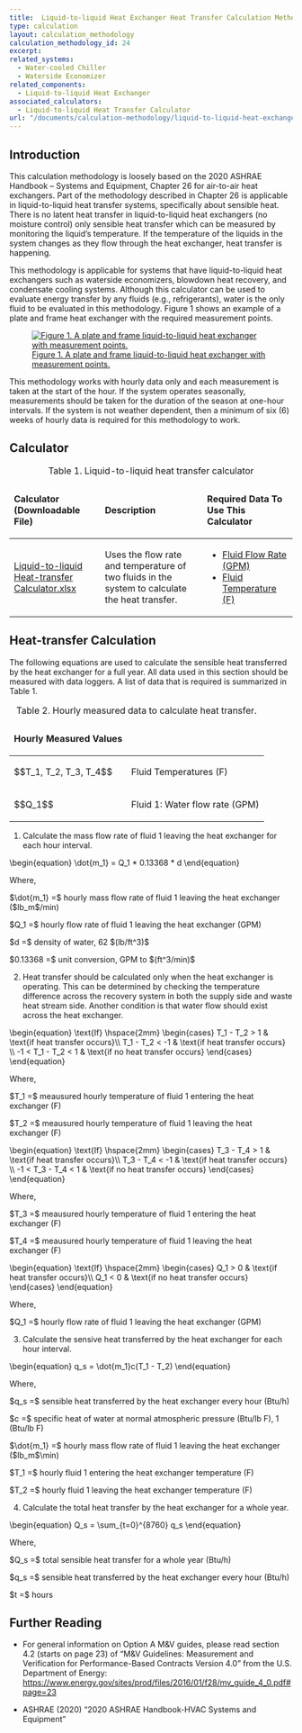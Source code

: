 ```yaml
---
title:  Liquid-to-liquid Heat Exchanger Heat Transfer Calculation Methodology and Calculator
type: calculation
layout: calculation_methodology
calculation_methodology_id: 24
excerpt:
related_systems:
  - Water-cooled Chiller
  - Waterside Economizer
related_components:
  - Liquid-to-liquid Heat Exchanger
associated_calculators:
  - Liquid-to-liquid Heat Transfer Calculator
url: "/documents/calculation-methodology/liquid-to-liquid-heat-exchanger-heat-transfer"
---
```


## Introduction

This calculation methodology is loosely based on the 2020 ASHRAE Handbook – Systems and Equipment, Chapter 26 for air-to-air heat exchangers. Part of the methodology described in Chapter 26 is applicable in liquid-to-liquid heat transfer systems, specifically about sensible heat. There is no latent heat transfer in liquid-to-liquid heat exchangers (no moisture control) only sensible heat transfer which can be measured by monitoring the liquid’s temperature. If the temperature of the liquids in the system changes as they flow through the heat exchanger, heat transfer is happening.

This methodology is applicable for systems that have liquid-to-liquid heat exchangers such as waterside economizers, blowdown heat recovery, and condensate cooling systems. Although this calculator can be used to evaluate energy transfer by any fluids (e.g., refrigerants), water is the only fluid to be evaluated in this methodology.  Figure 1 shows an example of a plate and frame heat exchanger with the required measurement points. 

<a href="/images/calculation-methodology/2024_0506_L-t-l Calc Figure 1.jpeg">
    <figure class="figure mb-4 mt-3">
        <img src="/images/calculation-methodology/2024_0506_L-t-l Calc Figure 1.jpeg" class="figure-img img-fluid rounded" alt="Figure 1. A plate and frame liquid-to-liquid heat exchanger with measurement points.">
        <figcaption class="figure-caption text-left">Figure 1. A plate and frame liquid-to-liquid heat exchanger with measurement points.</figcaption>
    </figure>
</a>

This methodology works with hourly data only and each measurement is taken at the start of the hour. If the system operates seasonally, measurements should be taken for the duration of the season at one-hour intervals. If the system is not weather dependent, then a minimum of six (6) weeks of hourly data is required for this methodology to work. 

## Calculator

<table>
    <caption>Table 1. Liquid-to-liquid heat transfer calculator</caption>
    <thead>
        <tr>
            <td>
                <p><strong>Calculator (Downloadable File)</strong></p>
            </td>
            <td>
                <p><strong>Description</strong></p>
            </td>
            <td>
                <p><strong>Required Data To Use This Calculator</strong></p>
            </td>
        </tr>
    <tbody>
        <tr>
            <td>
                <p><a href="/downloadables/liquid_to_liquid_heat_transfer_calculator_2023_0626.xlsx" download>Liquid-to-liquid Heat-transfer Calculator.xlsx</a></p>
            </td>
            <td>
                <p>Uses the flow rate and temperature of two fluids in the system to calculate the heat transfer.</p>
            </td>
            <td>
                <ul>
                    <li><a href="/documents/measurement-technique/water-flow-rate">Fluid Flow Rate (GPM)</a></li>
                    <li><a href="/documents/measurement-technique/pipe-surface-water-temperature">Fluid Temperature (F)</a></li>
                </ul>
            </td>
        </tr>
    </tbody>
</table>

## Heat-transfer Calculation

The following equations are used to calculate the sensible heat transferred by the heat exchanger for a full year. All data used in this section should be measured with data loggers. A list of data that is required is summarized in Table 1.

<table>
    <caption>Table 2. Hourly measured data to calculate heat transfer.</caption>
    <thead>
        <tr>
            <td>
                <p><strong>Hourly Measured Values</strong></p>
            </td>
            <td>
                <p><strong></strong></p>
            </td>
        </tr>
    <tbody>
        <tr>
            <td>
                <p>$$T_1, T_2, T_3, T_4$$</p>
            </td>
            <td>
                <p>Fluid Temperatures (F)</p>
            </td>
        </tr>
        <tr>
            <td>
                <p>$$Q_1$$</p>
            </td>
            <td>
                <p>Fluid 1: Water flow rate (GPM)</p>
            </td>
        </tr>
    </tbody>
</table>

1. Calculate the mass flow rate of fluid 1 leaving the heat exchanger for each hour interval.

<p class="equation equation-center">\begin{equation} \dot{m_1} = Q_1 * 0.13368 * d \end{equation}</p>

<p class="step-indent">Where,</p>
<p class="equation">$\dot{m_1} =$ hourly mass flow rate of fluid 1 leaving the heat exchanger ($lb_m$/min)</p>
<p class="equation">$Q_1 =$ hourly flow rate of fluid 1 leaving the heat exchanger (GPM)</p>
<p class="equation">$d =$ density of water, 62 $(lb/ft^3)$</p>
<p class="equation">$0.13368 =$ unit conversion, GPM to $(ft^3/min)$</p>

2. Heat transfer should be calculated only when the heat exchanger is operating. This can be determined by checking the temperature difference across the recovery system in both the supply side and waste heat stream side. Another condition is that water flow should exist across the heat exchanger.

<p class="equation equation-center">\begin{equation} \text{If} \hspace{2mm} \begin{cases} T_1 - T_2 > 1 & \text{if heat transfer occurs}\\
    T_1 - T_2 < -1 & \text{if heat transfer occurs} \\
    -1 < T_1 - T_2 < 1 & \text{if no heat transfer occurs} \end{cases} \end{equation}</p>

<p class="step-indent">Where,</p>
<p class="equation">$T_1 =$ meausured hourly temperature of fluid 1 entering the heat exchanger (F)</p>
<p class="equation">$T_2 =$ meausured hourly temperature of fluid 1 leaving the heat exchanger (F)</p>

<p class="equation equation-center">\begin{equation} \text{If} \hspace{2mm} \begin{cases} T_3 - T_4 > 1 & \text{if heat transfer occurs}\\
    T_3 - T_4 < -1 & \text{if heat transfer occurs} \\
    -1 < T_3 - T_4 < 1 & \text{if no heat transfer occurs} \end{cases} \end{equation}</p>

<p class="step-indent">Where,</p>
<p class="equation">$T_3 =$ meausured hourly temperature of fluid 1 entering the heat exchanger (F)</p>
<p class="equation">$T_4 =$ meausured hourly temperature of fluid 1 leaving the heat exchanger (F)</p>

<p class="equation equation-center">\begin{equation} \text{If} \hspace{2mm} \begin{cases} Q_1 > 0 & \text{if heat transfer occurs}\\
    Q_1 < 0 & \text{if no heat transfer occurs}  \end{cases} \end{equation}</p>

<p class="step-indent">Where,</p>
<p class="equation">$Q_1 =$ hourly flow rate of fluid 1 leaving the heat exchanger (GPM)</p>

3. Calculate the sensive heat transferred by the heat exchanger for each hour interval.

<p class="equation equation-center">\begin{equation} q_s = \dot{m_1}c(T_1 - T_2) \end{equation}</p>

<p class="step-indent">Where,</p>
<p class="equation">$q_s =$ sensible heat transferred by the heat exchanger every hour (Btu/h)</p>
<p class="equation">$c =$ specific heat of water at normal atmospheric pressure (Btu/lb F), 1 (Btu/lb F)</p>
<p class="equation">$\dot{m_1} =$ hourly mass flow rate of fluid 1 leaving the heat exchanger ($lb_m$\min)</p>
<p class="equation">$T_1 =$ hourly fluid 1 entering the heat exchanger temperature (F)</p>
<p class="equation">$T_2 =$ hourly fluid 1 leaving the heat exchanger temperature (F)</p>

4. Calculate the total heat transfer by the heat exchanger for a whole year.

<p class="equation equation-center">\begin{equation} Q_s = \sum_{t=0}^{8760} q_s \end{equation}</p>

<p class="step-indent">Where,</p>
<p class="equation">$Q_s =$ total sensible heat transfer for a whole year (Btu/h)</p>
<p class="equation">$q_s =$ sensible heat transferred by the heat exchanger every hour (Btu/h)</p>
<p class="equation">$t =$ hours</p>

## Further Reading

- For general information on Option A M&V guides, please read section 4.2 (starts on page 23) of “M&V Guidelines: Measurement and Verification for Performance-Based Contracts Version 4.0” from the U.S. Department of Energy: https://www.energy.gov/sites/prod/files/2016/01/f28/mv_guide_4_0.pdf#page=23

- ASHRAE (2020) “2020 ASHRAE Handbook-HVAC Systems and Equipment”